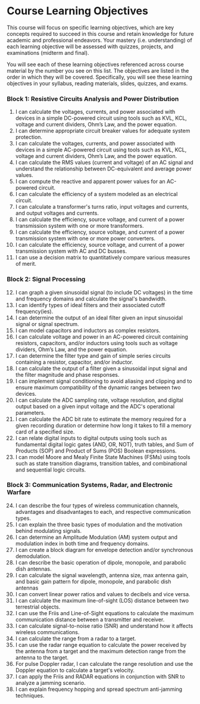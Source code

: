 # Course Learning Objectives

This course will focus on specific learning objectives, which are key concepts required to succeed in this course and retain knowledge for future academic and professional endeavors. Your mastery (i.e. understanding) of each learning objective will be assessed with quizzes, projects, and examinations (midterm and final).

You will see each of these learning objectives referenced across course material by the number you see on this list. The objectives are listed in the order in which they will be covered. Specifically, you will see these learning objectives in your syllabus, reading materials, slides, quizzes, and exams. 

### Block 1: Resistive Circuits Analysis and Power Distribution
1. I can calculate the voltages, currents, and power associated with devices in a simple DC-powered circuit using tools such as KVL, KCL, voltage and current dividers, Ohm’s Law, and the power equation.
2. I can determine appropriate circuit breaker values for adequate system protection.
3. I can calculate the voltages, currents, and power associated with devices in a simple AC-powered circuit using tools such as KVL, KCL, voltage and current dividers, Ohm’s Law, and the power equation.
4. I can calculate the RMS values (current and voltage) of an AC signal and understand the relationship between DC-equivalent and average power values.
5. I can compute the reactive and apparent power values for an AC-powered circuit.
6. I can calculate the efficiency of a system modeled as an electrical circuit.
7. I can calculate a transformer's turns ratio, input voltages and currents, and output voltages and currents. 
8. I can calculate the efficiency, source voltage, and current of a power transmission system with one or more transformers.
9. I can calculate the efficiency, source voltage, and current of a power transmission system with one or more power converters.
10. I can calculate the efficiency, source voltage, and current of a power transmission system with AC and DC busses.
11. I can use a decision matrix to quantitatively compare various measures of merit.

### Block 2: Signal Processing
12. I can graph a given sinusoidal signal (to include DC voltages) in the time and frequency domains and calculate the signal's bandwidth.
13. I can identify types of ideal filters and their associated cutoff frequency(ies). 
14. I can determine the output of an ideal filter given an input sinusoidal signal or signal spectrum.
15. I can model capacitors and inductors as complex resistors. 
16. I can calculate voltage and power in an AC-powered circuit containing resistors, capacitors, and/or inductors using tools such as voltage dividers, Ohm’s Law, and the power equation.
17. I can determine the filter type and gain of simple series circuits containing a resistor, capacitor, and/or inductor.
18. I can calculate the output of a filter given a sinusoidal input signal and the filter magnitude and phase responses.
19. I can implement signal conditioning to avoid aliasing and clipping and to ensure maximum compatibility of the dynamic ranges between two devices. 
20. I can calculate the ADC sampling rate, voltage resolution, and digital output based on a given input voltage and the ADC's operational parameters. 
21. I can calculate the ADC bit rate to estimate the memory required for a given recording duration or determine how long it takes to fill a memory card of a specified size.
22. I can relate digital inputs to digital outputs using tools such as fundamental digital logic gates (AND, OR, NOT), truth tables, and Sum of Products (SOP) and Product of Sums (POS) Boolean expressions.
23. I can model Moore and Mealy Finite State Machines (FSMs) using tools such as state transition diagrams, transition tables, and combinational and sequential logic circuits.

### Block 3: Communication Systems, Radar, and Electronic Warfare
24. I can describe the four types of wireless communication channels, advantages and disadvantages to each, and respective communication types.
25. I can explain the three basic types of modulation and the motivation behind modulating signals.
26. I can determine an Amplitude Modulation (AM) system output and modulation index in both time and frequency domains.
27. I can create a block diagram for envelope detection and/or synchronous demodulation. 
28. I can describe the basic operation of dipole, monopole, and parabolic dish antennas.
29. I can calculate the signal wavelength, antenna size, max antenna gain, and basic gain pattern for dipole, monopole, and parabolic dish antennas
30. I can convert linear power ratios and values to decibels and vice versa.
31. I can calculate the maximum line-of-sight (LOS) distance between two terrestrial objects. 
32. I can use the Friis and Line-of-Sight equations to calculate the maximum communication distance between a transmitter and receiver.
33. I can calculate signal-to-noise ratio (SNR) and understand how it affects wireless communications.
34. I can calculate the range from a radar to a target.
35. I can use the radar range equation to calculate the power received by the antenna from a target and the maximum detection range from the antenna to the target.
36. For pulse Doppler radar, I can calculate the range resolution and use the Doppler equation to calculate a target's velocity.
37. I can apply the Friis and RADAR equations in conjunction with SNR to analyze a jamming scenario.
38. I can explain frequency hopping and spread spectrum anti-jamming techniques.
